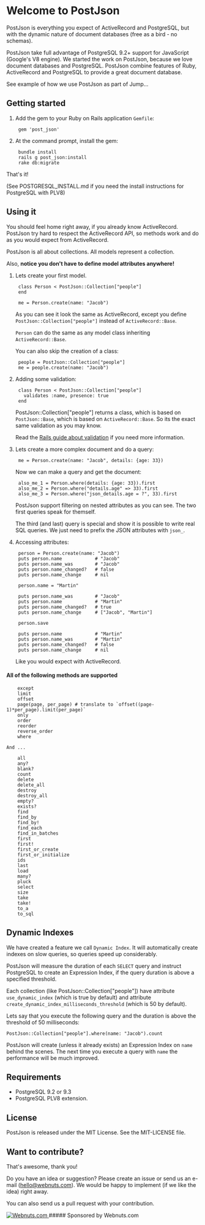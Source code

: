 # Welcome to PostJson

PostJson is everything you expect of ActiveRecord and PostgreSQL, but with the dynamic nature of document databases 
(free as a bird - no schemas).

PostJson take full advantage of PostgreSQL 9.2+ support for JavaScript (Google's V8 engine). We started the work on 
PostJson, because we love document databases and PostgreSQL. PostJson combine features of Ruby, ActiveRecord and 
PostgreSQL to provide a great document database.

See example of how we use PostJson as part of Jump... 


## Getting started
1. Add the gem to your Ruby on Rails application `Gemfile`:

        gem 'post_json'
        
2. At the command prompt, install the gem:

        bundle install
        rails g post_json:install
        rake db:migrate
        
That's it!

(See POSTGRESQL_INSTALL.md if you need the install instructions for PostgreSQL with PLV8)

## Using it

You should feel home right away, if you already know ActiveRecord. PostJson try hard to respect the ActiveRecord 
API, so methods work and do as you would expect from ActiveRecord.

PostJson is all about collections. All models represent a collection.

Also, __notice you don't have to define model attributes anywhere!__

1. Lets create your first model.

        class Person < PostJson::Collection["people"]
        end
        
        me = Person.create(name: "Jacob")

    As you can see it look the same as ActiveRecord, except you define `PostJson::Collection["people"]` instead of 
    `ActiveRecord::Base`.
    
    `Person` can do the same as any model class inheriting `ActiveRecord::Base`.
    
    You can also skip the creation of a class:
    
        people = PostJson::Collection["people"]
        me = people.create(name: "Jacob")

2. Adding some validation:

        class Person < PostJson::Collection["people"]
          validates :name, presence: true
        end

    PostJson::Collection["people"] returns a class, which is based on `PostJson::Base`, which is based on 
    `ActiveRecord::Base`. So its the exact same validation as you may know.
    
    Read the <a href="http://guides.rubyonrails.org/active_record_validations.html" target="_blank">Rails guide about validation</a> 
    if you need more information.

3. Lets create a more complex document and do a query:

        me = Person.create(name: "Jacob", details: {age: 33})
        
    Now we can make a query and get the document:
    
        also_me_1 = Person.where(details: {age: 33}).first
        also_me_2 = Person.where("details.age" => 33).first
        also_me_3 = Person.where("json_details.age = ?", 33).first
        
   PostJson support filtering on nested attributes as you can see. The two first queries speak for themself.
   
   The third (and last) query is special and show it is possible to write real SQL queries. We just need to prefix 
   the JSON attributes with `json_`.

4. Accessing attributes:

        person = Person.create(name: "Jacob")
        puts person.name            # "Jacob"
        puts person.name_was        # "Jacob"
        puts person.name_changed?   # false
        puts person.name_change     # nil

        person.name = "Martin"
        
        puts person.name_was        # "Jacob"
        puts person.name            # "Martin"
        puts person.name_changed?   # true
        puts person.name_change     # ["Jacob", "Martin"]
        
        person.save

        puts person.name            # "Martin"
        puts person.name_was        # "Martin"
        puts person.name_changed?   # false
        puts person.name_change     # nil
        
    Like you would expect with ActiveRecord.

#### All of the following methods are supported

        except
        limit
        offset
        page(page, per_page) # translate to `offset((page-1)*per_page).limit(per_page)`
        only
        order
        reorder
        reverse_order
        where
        
    And ...
        
        all
        any?
        blank?
        count
        delete
        delete_all
        destroy
        destroy_all
        empty?
        exists?
        find
        find_by
        find_by!
        find_each
        find_in_batches
        first
        first!
        first_or_create
        first_or_initialize
        ids
        last
        load
        many?
        pluck
        select
        size
        take
        take!
        to_a
        to_sql
        
        
        
        


        
## Dynamic Indexes

We have created a feature we call `Dynamic Index`. It will automatically create indexes on slow queries, so queries 
speed up considerably.

PostJson will measure the duration of each `SELECT` query and instruct PostgreSQL to create an Expression Index, 
if the query duration is above a specified threshold.

Each collection (like PostJson::Collection["people"]) have attribute `use_dynamic_index` (which is true by default) and 
attribute `create_dynamic_index_milliseconds_threshold` (which is 50 by default).

Lets say that you execute the following query and the duration is above the threshold of 50 milliseconds:

`PostJson::Collection["people"].where(name: "Jacob").count`

PostJson will create (unless it already exists) an Expression Index on `name` behind the scenes. The next time 
you execute a query with `name` the performance will be much improved.

## Requirements

- PostgreSQL 9.2 or 9.3
- PostgreSQL PLV8 extension.

## License

PostJson is released under the MIT License. See the MIT-LICENSE file.

## Want to contribute?

That's awesome, thank you!

Do you have an idea or suggestion? Please create an issue or send us an e-mail (hello@webnuts.com). We would be happy to implement (if we like the idea) right away.

You can also send us a pull request with your contribution.

<a href="http://www.webnuts.com" target="_blank">
  <img src="http://www.webnuts.com/logo/post_json/logo.png" alt="Webnuts.com">
</a>
##### Sponsored by Webnuts.com

